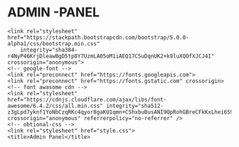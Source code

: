 # ADMIN -PANEL
 
<!-- Bootstrap CSS -->
    <link rel="stylesheet" href="https://stackpath.bootstrapcdn.com/bootstrap/5.0.0-alpha1/css/bootstrap.min.css"
        integrity="sha384-r4NyP46KrjDleawBgD5tp8Y7UzmLA05oM1iAEQ17CSuDqnUK2+k9luXQOfXJCJ4I" crossorigin="anonymous">
    <!-- google-font -->
    <link rel="preconnect" href="https://fonts.googleapis.com">
    <link rel="preconnect" href="https://fonts.gstatic.com" crossorigin>
    <!-- font awasome cdn -->
    <link rel="stylesheet" href="https://cdnjs.cloudflare.com/ajax/libs/font-awesome/6.4.2/css/all.min.css" integrity="sha512-z3gLpd7yknf1YoNbCzqRKc4qyor8gaKU1qmn+CShxbuBusANI9QpRohGBreCFkKxLhei6S9CQXFEbbKuqLg0DA==" crossorigin="anonymous" referrerpolicy="no-referrer" />
    <!-- obtional-css -->
    <link rel="stylesheet" href="style.css">
    <title>Admin Panel</title>


    